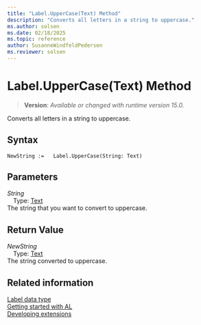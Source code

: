 ```yaml
---
title: "Label.UpperCase(Text) Method"
description: "Converts all letters in a string to uppercase."
ms.author: solsen
ms.date: 02/18/2025
ms.topic: reference
author: SusanneWindfeldPedersen
ms.reviewer: solsen
---
```

[//]: # (START>DO_NOT_EDIT)
[//]: # (IMPORTANT:Do not edit any of the content between here and the END>DO_NOT_EDIT.)
[//]: # (Any modifications should be made in the .xml files in the ModernDev repo.)
# Label.UpperCase(Text) Method
> **Version**: _Available or changed with runtime version 15.0._

Converts all letters in a string to uppercase.


## Syntax
```AL
NewString :=   Label.UpperCase(String: Text)
```
## Parameters
*String*  
&emsp;Type: [Text](../text/text-data-type.md)  
The string that you want to convert to uppercase.  


## Return Value
*NewString*  
&emsp;Type: [Text](../text/text-data-type.md)  
The string converted to uppercase.


[//]: # (IMPORTANT: END>DO_NOT_EDIT)
## Related information
[Label data type](label-data-type.md)  
[Getting started with AL](../../devenv-get-started.md)  
[Developing extensions](../../devenv-dev-overview.md)